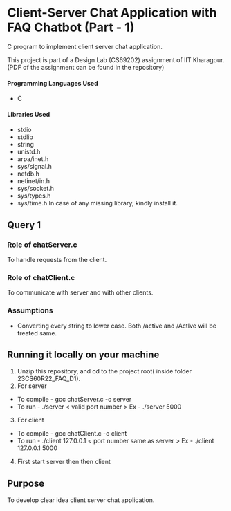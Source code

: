# Client-Server Chat Application with FAQ Chatbot (Part - 1)

C program to implement client server chat application.

This project is part of a Design Lab (CS69202) assignment of IIT Kharagpur. (PDF of the assignment can be found in the repository)

#### Programming Languages Used
* C

#### Libraries Used
* stdio
* stdlib
* string
* unistd.h
* arpa/inet.h
* sys/signal.h
* netdb.h
* netinet/in.h
* sys/socket.h
* sys/types.h
* sys/time.h
In case of any missing library, kindly install it.

## Query 1
### Role of chatServer.c
To handle requests from the client.

### Role of chatClient.c
To communicate with server and with other clients.

### Assumptions
- Converting every string to lower case. Both /active and /ActIve will be treated same.

## Running it locally on your machine
1. Unzip this repository, and cd to the project root( inside folder 23CS60R22_FAQ_D1).
2. For server
- To compile - gcc chatServer.c -o server
- To run - ./server < valid port number >                              Ex - ./server 5000
3. For client
- To compile - gcc chatClient.c -o client
- To run - ./client 127.0.0.1 < port number same as server >           Ex - ./client 127.0.0.1 5000
4. First start server then then client

## Purpose
To develop clear idea client server chat application.